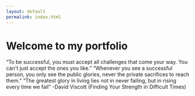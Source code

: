 ```yaml
---
layout: default
permalink: index.html
---
```

 # Welcome to my portfolio
 
“To be successful, you must accept all challenges that come your way. You can't just accept the ones you like.” “Whenever you see a successful person, you only see the public glories, never the private sacrifices to reach them.” “The greatest glory in living lies not in never failing, but in rising every time we fail"
-David Viscott (Finding Your Strength in Difficult Times)
